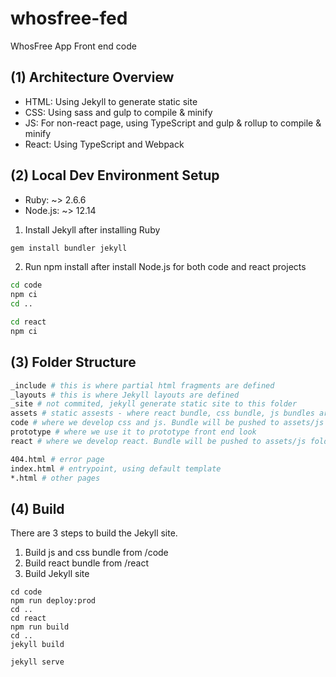 # whosfree-fed

WhosFree App Front end code

## (1) Architecture Overview

- HTML: Using Jekyll to generate static site
- CSS: Using sass and gulp to compile & minify
- JS: For non-react page, using TypeScript and gulp & rollup to compile & minify
- React: Using TypeScript and Webpack

## (2) Local Dev Environment Setup

- Ruby: ~> 2.6.6
- Node.js: ~> 12.14

1. Install Jekyll after installing Ruby

```bash
gem install bundler jekyll
```

2. Run npm install after install Node.js for both code and react projects

```bash
cd code
npm ci
cd ..

cd react
npm ci
```

## (3) Folder Structure

```bash
_include # this is where partial html fragments are defined 
_layouts # this is where Jekyll layouts are defined
_site # not commited, jekyll generate static site to this folder
assets # static assests - where react bundle, css bundle, js bundles are pushed. Images are directly added and source controlled
code # where we develop css and js. Bundle will be pushed to assets/js and assets/css folders
prototype # where we use it to prototype front end look
react # where we develop react. Bundle will be pushed to assets/js folder 

404.html # error page
index.html # entrypoint, using default template
*.html # other pages
```

## (4) Build

There are 3 steps to build the Jekyll site.

1. Build js and css bundle from /code
2. Build react bundle from /react
3. Build Jekyll site

```
cd code
npm run deploy:prod
cd ..
cd react
npm run build
cd ..
jekyll build

jekyll serve
```
